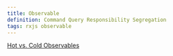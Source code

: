 ```yaml
---
title: Observable
definition: Command Query Responsibility Segregation
tags: rxjs observable
---
```


[Hot vs. Cold Observables](https://medium.com/@benlesh/hot-vs-cold-observables-f8094ed53339)
